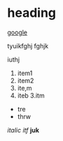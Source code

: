 <h1>heading</h1>

[google](https://www.google.co.in/)

tyuikfghj
fghjk

iuthj

1. item1
1. item2
1. ite,m
2. iteb
3.itm
- tre
- thrw


*italic*
_itf_
**juk**



